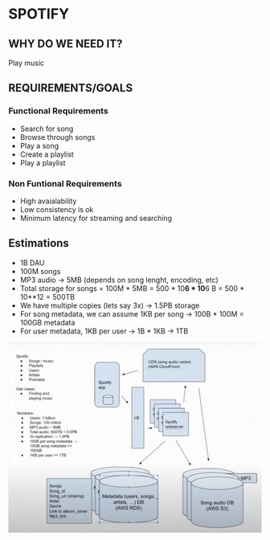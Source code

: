 # SPOTIFY

## WHY DO WE NEED IT?
Play music

## REQUIREMENTS/GOALS

### Functional Requirements

- Search for song
- Browse through songs
- Play a song
- Create a playlist
- Play a playlist

### Non Funtional Requirements

- High avaialability
- Low consistency is ok
- Minimum latency for streaming and searching


## Estimations
- 1B DAU
- 100M songs
- MP3 audio -> 5MB (depends on song lenght, encoding, etc) 
- Total storage for songs = 100M * 5MB = 500 * 10**6 * 10**6 B = 500 * 10**12 = 500TB
- We have multiple copies (lets say 3x) -> 1.5PB storage
- For song metadata, we can assume 1KB per song -> 100B * 100M = 100GB metadata
- For user metadata, 1KB per user -> 1B * 1KB -> 1TB


<img src="./Resources/20-1.png">